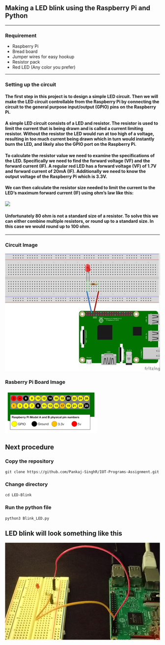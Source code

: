 ## Making a LED blink using the Raspberry Pi and Python

---

### Requirement

- Raspberry Pi
- Bread board
- Jumper wires for easy hookup
- Resistor pack
- Red LED (Any color you prefer)

---

### Setting up the circuit

#### The first step in this project is to design a simple LED circuit. Then we will make the LED circuit controllable from the Raspberry Pi by connecting the circuit to the general purpose input/output (GPIO) pins on the Raspberry Pi.

#### A simple LED circuit consists of a LED and resistor. The resistor is used to limit the current that is being drawn and is called a current limiting resistor. Without the resistor the LED would run at too high of a voltage, resulting in too much current being drawn which in turn would instantly burn the LED, and likely also the GPIO port on the Raspberry Pi.

#### To calculate the resistor value we need to examine the specifications of the LED. Specifically we need to find the forward voltage (VF) and the forward current (IF). A regular red LED has a forward voltage (VF) of 1.7V and forward current of 20mA (IF). Additionally we need to know the output voltage of the Raspberry Pi which is 3.3V.

#### We can then calculate the resistor size needed to limit the current to the LED’s maximum forward current (IF) using ohm’s law like this:

<img src="https://render.githubusercontent.com/render/math?math=R\Omega=\frac{V}{I}=\frac{3.3-VF}{IF}=\frac{3.3-1.7}{20mA}=80\Omega">

#### Unfortunately 80 ohm is not a standard size of a resistor. To solve this we can either combine multiple resistors, or round up to a standard size. In this case we would round up to 100 ohm.

---

### Circuit Image

![Circuit](./Circuit.jpg)

### Rasberry Pi Board Image

![Rasberry Pi Board Image](./raspberryPi_image.png)

## Next procedure

### Copy the repository

```
git clone https://github.com/Pankaj-SinghR/IOT-Programs-Assignment.git
```

### Change directory

```
cd LED-Blink
```

### Run the python file

```
python3 Blink_LED.py
```

## LED blink will look something like this

![](./led-blink.gif)
